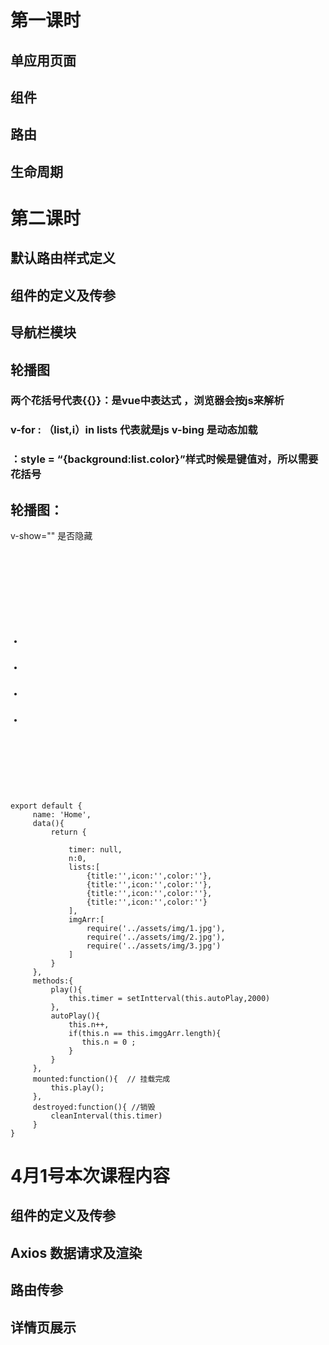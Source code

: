 
# 第一课时

## 单应用页面
## 组件
## 路由 
## 生命周期

# 第二课时

## 默认路由样式定义
## 组件的定义及传参
## 导航栏模块
## 轮播图

### 两个花括号代表{{}}：是vue中表达式 ，浏览器会按js来解析
### v-for : （list,i）in lists 代表就是js  v-bing 是动态加载
### ：style = “{background:list.color}”样式时候是键值对，所以需要花括号

## 轮播图：
 v-show="" 是否隐藏
 <pre><code>
 <div class = "banner">
     <img  v-for = "(v,i) in imgArr" :key="i"    :src="v"  v-show="n==0">
     <div>
        <ul>
            <li :class = "n==i?'selected':''" v-for="(v,i) in imgArr"></li>
            <li class = "selected"></li>
            <li class = "selected"></li>
            <li class = "selected"></li>

        </ul>
    </div>
</div>

export default {
     name: 'Home',
     data(){
         return {
             <!-- 清除定时器 -->
             timer: null,
             n:0,
             lists:[
                 {title:'',icon:'',color:''},
                 {title:'',icon:'',color:''},
                 {title:'',icon:'',color:''},
                 {title:'',icon:'',color:''}
             ],
             imgArr:[
                 require('../assets/img/1.jpg'),
                 require('../assets/img/2.jpg'),
                 require('../assets/img/3.jpg')
             ]
         }
     },
     methods:{
         play(){  <!-- 添加定时器，间隔2秒钟-->
             this.timer = setIntterval(this.autoPlay,2000)
         },
         autoPlay(){
             this.n++,
             if(this.n == this.imggArr.length){
                this.n = 0 ;
             }
         }
     },
     mounted:function(){  // 挂载完成
         this.play();
     },
     destroyed:function(){ //销毁
         cleanInterval(this.timer)
     }
}
</code></pre>

# 4月1号本次课程内容

## 组件的定义及传参

## Axios 数据请求及渲染

## 路由传参

## 详情页展示